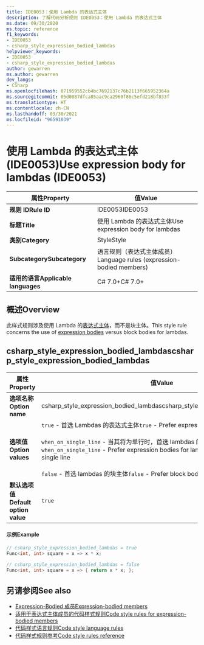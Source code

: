 ```yaml
---
title: IDE0053：使用 Lambda 的表达式主体
description: 了解代码分析规则 IDE0053：使用 Lambda 的表达式主体
ms.date: 09/30/2020
ms.topic: reference
f1_keywords:
- IDE0053
- csharp_style_expression_bodied_lambdas
helpviewer_keywords:
- IDE0053
- csharp_style_expression_bodied_lambdas
author: gewarren
ms.author: gewarren
dev_langs:
- CSharp
ms.openlocfilehash: 071959552cb4bc7692137c76b2113f665952364a
ms.sourcegitcommit: 05d0087dfca85aac9ca2960f86c5efd218bf833f
ms.translationtype: HT
ms.contentlocale: zh-CN
ms.lasthandoff: 03/30/2021
ms.locfileid: "96591039"
---
```

# <a name="use-expression-body-for-lambdas-ide0053"></a><span data-ttu-id="89cc8-103">使用 Lambda 的表达式主体 (IDE0053)</span><span class="sxs-lookup"><span data-stu-id="89cc8-103">Use expression body for lambdas (IDE0053)</span></span>

|<span data-ttu-id="89cc8-104">属性</span><span class="sxs-lookup"><span data-stu-id="89cc8-104">Property</span></span>|<span data-ttu-id="89cc8-105">值</span><span class="sxs-lookup"><span data-stu-id="89cc8-105">Value</span></span>|
|-|-|
| <span data-ttu-id="89cc8-106">**规则 ID**</span><span class="sxs-lookup"><span data-stu-id="89cc8-106">**Rule ID**</span></span> | <span data-ttu-id="89cc8-107">IDE0053</span><span class="sxs-lookup"><span data-stu-id="89cc8-107">IDE0053</span></span> |
| <span data-ttu-id="89cc8-108">**标题**</span><span class="sxs-lookup"><span data-stu-id="89cc8-108">**Title**</span></span> | <span data-ttu-id="89cc8-109">使用 Lambda 的表达式主体</span><span class="sxs-lookup"><span data-stu-id="89cc8-109">Use expression body for lambdas</span></span> |
| <span data-ttu-id="89cc8-110">**类别**</span><span class="sxs-lookup"><span data-stu-id="89cc8-110">**Category**</span></span> | <span data-ttu-id="89cc8-111">Style</span><span class="sxs-lookup"><span data-stu-id="89cc8-111">Style</span></span> |
| <span data-ttu-id="89cc8-112">**Subcategory**</span><span class="sxs-lookup"><span data-stu-id="89cc8-112">**Subcategory**</span></span> | <span data-ttu-id="89cc8-113">语言规则（表达式主体成员）</span><span class="sxs-lookup"><span data-stu-id="89cc8-113">Language rules (expression-bodied members)</span></span> |
| <span data-ttu-id="89cc8-114">**适用的语言**</span><span class="sxs-lookup"><span data-stu-id="89cc8-114">**Applicable languages**</span></span> | <span data-ttu-id="89cc8-115">C# 7.0+</span><span class="sxs-lookup"><span data-stu-id="89cc8-115">C# 7.0+</span></span> |

## <a name="overview"></a><span data-ttu-id="89cc8-116">概述</span><span class="sxs-lookup"><span data-stu-id="89cc8-116">Overview</span></span>

<span data-ttu-id="89cc8-117">此样式规则涉及使用 Lambda 的[表达式主体](../../../csharp/programming-guide/statements-expressions-operators/expression-bodied-members.md)，而不是块主体。</span><span class="sxs-lookup"><span data-stu-id="89cc8-117">This style rule concerns the use of [expression bodies](../../../csharp/programming-guide/statements-expressions-operators/expression-bodied-members.md) versus block bodies for lambdas.</span></span>

## <a name="csharp_style_expression_bodied_lambdas"></a><span data-ttu-id="89cc8-118">csharp_style_expression_bodied_lambdas</span><span class="sxs-lookup"><span data-stu-id="89cc8-118">csharp_style_expression_bodied_lambdas</span></span>

|<span data-ttu-id="89cc8-119">属性</span><span class="sxs-lookup"><span data-stu-id="89cc8-119">Property</span></span>|<span data-ttu-id="89cc8-120">值</span><span class="sxs-lookup"><span data-stu-id="89cc8-120">Value</span></span>|
|-|-|
| <span data-ttu-id="89cc8-121">**选项名称**</span><span class="sxs-lookup"><span data-stu-id="89cc8-121">**Option name**</span></span> | <span data-ttu-id="89cc8-122">csharp_style_expression_bodied_lambdas</span><span class="sxs-lookup"><span data-stu-id="89cc8-122">csharp_style_expression_bodied_lambdas</span></span>
| <span data-ttu-id="89cc8-123">**选项值**</span><span class="sxs-lookup"><span data-stu-id="89cc8-123">**Option values**</span></span> | <span data-ttu-id="89cc8-124">`true` - 首选 Lambdas 的表达式主体</span><span class="sxs-lookup"><span data-stu-id="89cc8-124">`true` - Prefer expression bodies for lambdas</span></span><br /><br /><span data-ttu-id="89cc8-125">`when_on_single_line` - 当其将为单行时，首选 lambdas 的表达式主体</span><span class="sxs-lookup"><span data-stu-id="89cc8-125">`when_on_single_line` - Prefer expression bodies for lambdas when they will be a single line</span></span><br /><br /><span data-ttu-id="89cc8-126">`false` - 首选 lambdas 的块主体</span><span class="sxs-lookup"><span data-stu-id="89cc8-126">`false` - Prefer block bodies for lambdas</span></span> |
| <span data-ttu-id="89cc8-127">**默认选项值**</span><span class="sxs-lookup"><span data-stu-id="89cc8-127">**Default option value**</span></span> | `true` |

#### <a name="example"></a><span data-ttu-id="89cc8-128">示例</span><span class="sxs-lookup"><span data-stu-id="89cc8-128">Example</span></span>

```csharp
// csharp_style_expression_bodied_lambdas = true
Func<int, int> square = x => x * x;

// csharp_style_expression_bodied_lambdas = false
Func<int, int> square = x => { return x * x; };
```

## <a name="see-also"></a><span data-ttu-id="89cc8-129">另请参阅</span><span class="sxs-lookup"><span data-stu-id="89cc8-129">See also</span></span>

- [<span data-ttu-id="89cc8-130">Expression-Bodied 成员</span><span class="sxs-lookup"><span data-stu-id="89cc8-130">Expression-bodied members</span></span>](../../../csharp/programming-guide/statements-expressions-operators/expression-bodied-members.md)
- [<span data-ttu-id="89cc8-131">适用于表达式主体成员的代码样式规则</span><span class="sxs-lookup"><span data-stu-id="89cc8-131">Code style rules for expression-bodied members</span></span>](expression-bodied-members.md)
- [<span data-ttu-id="89cc8-132">代码样式语言规则</span><span class="sxs-lookup"><span data-stu-id="89cc8-132">Code style language rules</span></span>](language-rules.md)
- [<span data-ttu-id="89cc8-133">代码样式规则参考</span><span class="sxs-lookup"><span data-stu-id="89cc8-133">Code style rules reference</span></span>](index.md)
